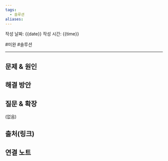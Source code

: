 ```yaml
---
tags:
  - 솔루션
aliases:
---
```

작성 날짜: {{date}}
작성 시간: {{time}}

#미완 #솔루션

----

## 문제 & 원인


## 해결 방안


## 질문 & 확장

(없음)

## 출처(링크)


## 연결 노트
